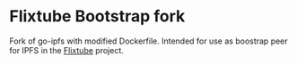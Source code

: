 # Flixtube Bootstrap fork
Fork of go-ipfs with modified Dockerfile. Intended for use as boostrap peer for IPFS in the [Flixtube](https://github.com/andreasmalling/flixtube) project.
